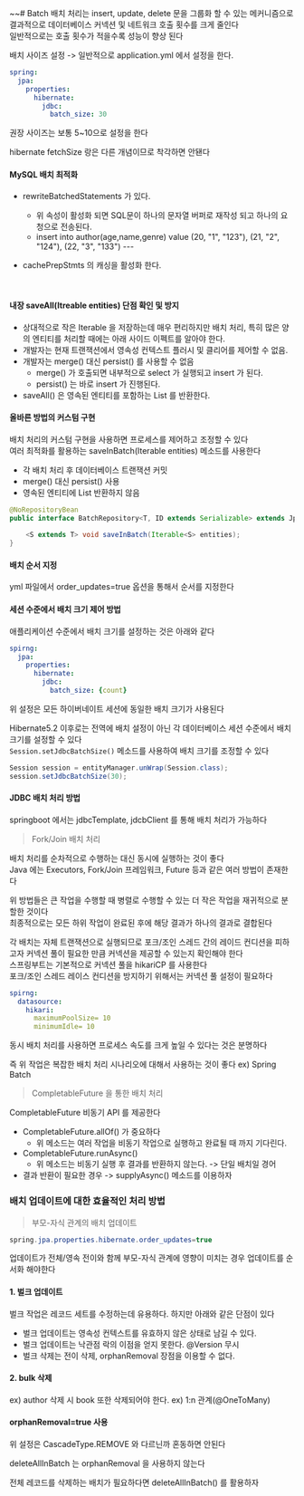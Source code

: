 ~~# Batch
배치 처리는 insert, update, delete 문을 그룹화 할 수 있는 메커니즘으로 결과적으로 데이터베이스 커넥션 및 네트워크 호출 횟수를 크게 줄인다 <br>
일반적으로는 호출 횟수가 적을수록 성능이 향상 된다 <br>

배치 사이즈 설정 -> 일반적으로 application.yml 에서 설정을 한다. 
```yaml
spring:
  jpa:
    properties:
      hibernate:
        jdbc:
          batch_size: 30
```

권장 사이즈는 보통 5~10으로 설정을 한다 <br>

hibernate fetchSize 랑은 다른 개념이므로 착각하면 안됀다 <br>

#### MySQL 배치 최적화
- rewriteBatchedStatements 가 있다.
  - 위 속성이 활성화 되면 SQL문이 하나의 문자열 버퍼로 재작성 되고 하나의 요청으로 전송된다.
  - insert into author(age,name,genre) value (20, "1", "123"), (21, "2", "124"), (22, "3", "133") ---

- cachePrepStmts 의 캐싱을 활성화 한다.

<br>

#### 내장 saveAll(Itreable entities) 단점 확인 및 방지

- 상대적으로 작은 Iterable 을 저장하는데 매우 편리하지만 배치 처리, 특히 많은 양의 엔티티를 처리할 때에는 아래 사이드 이펙트를 알아야 한다.
- 개발자는 현재 트랜잭션에서 영속성 컨텍스트 플러시 및 클리어를 제어할 수 없음.
- 개발자는 merge() 대신 persist() 를 사용할 수 없음
  - merge() 가 호출되면 내부적으로 select 가 실행되고 insert 가 된다.
  - persist() 는 바로 insert 가 진행된다.
- saveAll() 은 영속된 엔티티를 포함하는 List<Iterable s> 를 반환한다.


#### 올바른 방법의 커스텀 구현
배치 처리의 커스텀 구현을 사용하면 프로세스를 제어하고 조정할 수 있다 <br>
여러 최적화를 활용하는 saveInBatch(Iterable entities) 메소드를 사용한다 <br>
- 각 배치 처리 후 데이터베이스 트랜잭션 커밋
- merge() 대신 persist() 사용
- 영속된 엔티티에 List 반환하지 않음

```java
@NoRepositoryBean
public interface BatchRepository<T, ID extends Serializable> extends JpaRepository<T, ID> {
    
    <S extends T> void saveInBatch(Iterable<S> entities);
}
```

#### 배치 순서 지정
yml 파일에서 order_updates=true 옵션을 통해서 순서를 지정한다 <br>

#### 세션 수준에서 배치 크기 제어 방법
애플리케이션 수준에서 배치 크기를 설정하는 것은 아래와 같다 <br>
```yml
spirng:
  jpa:
    properties:
      hibernate:
        jdbc:
          batch_size: {count}
```

위 설정은 모든 하이버네이트 세션에 동일한 배치 크기가 사용된다 <br>

Hibernate5.2 이후로는 전역에 배치 설정이 아닌 각 데이터베이스 세션 수준에서 배치 크기를 설정할 수 있다 <br>
`Session.setJdbcBatchSize()` 메소드를 사용하여 배치 크기를 조정할 수 있다 <br>
```java
Session session = entityManager.unWrap(Session.class);
session.setJdbcBatchSize(30);
```

#### JDBC 배치 처리 방법
springboot 에서는 jdbcTemplate, jdcbClient 를 통해 배치 처리가 가능하다 <br>

> Fork/Join 배치 처리

배치 처리를 순차적으로 수행하는 대신 동시에 실행하는 것이 좋다 <br>
Java 에는 Executors, Fork/Join 프레임워크, Future 등과 같은 여러 방법이 존재한다 <br>

위 방법들은 큰 작업을 수행할 때 병렬로 수행할 수 있는 더 작은 작업을 재귀적으로 분할한 것이다 <br>
최종적으로는 모든 하위 작업이 완료된 후에 해당 결과가 하나의 결과로 결합된다 <br>

각 배치는 자체 트랜잭션으로 실행되므로 포크/조인 스레드 간의 레이드 컨디션을 피하고자 커넥션 풀이 필요한 만큼 커넥션을 제공할 수 있는지 확인해야 한다<br>
스프링부트는 기본적으로 커넥션 풀을 hikariCP 를 사용한다 <br>
포크/조인 스레드 레이스 컨디션을 방지하기 위해서는 커넥션 풀 설정이 필요하다
```yml
spirng:
  datasource:
    hikari:
      maximumPoolSize= 10
      minimumIdle= 10
```

동시 배치 처리를 사용하면 프로세스 속도를 크게 높일 수 있다는 것은 분명하다 <br>

즉 위 작업은 복잡한 배치 처리 시나리오에 대해서 사용하는 것이 좋다 ex) Spring Batch <br>

> CompletableFuture 을 통한 배치 처리

CompletableFuture 비동기 API 를 제공한다
- CompletableFuture.allOf() 가 중요하다
  - 위 메소드는 여러 작업을 비동기 작업으로 실행하고 완료될 때 까지 기다린다.
- CompletableFuture.runAsync()
  - 위 메소드는 비동기 실행 후 결과를 반환하지 않는다. -> 단일 배치일 경어
- 결과 반환이 필요한 경우 -> supplyAsync() 메소드를 이용하자


### 배치 업데이트에 대한 효율적인 처리 방법
> 부모-자식 관계의 배치 업데이트

```java
spring.jpa.properties.hibernate.order_updates=true
```
업데이트가 전체/영속 전이와 함께 부모-자식 관계에 영향이 미치는 경우 업데이트를 순서화 해야한다 <br>

#### 1. 벌크 업데이트
벌크 작업은 레코드 세트를 수정하는데 유용하다. 하지만 아래와 같은 단점이 있다 <br>
- 벌크 업데이트는 영속성 컨텍스트를 유효하지 않은 상태로 남길 수 있다.
- 벌크 업데이트는 낙관점 락의 이점을 얻지 못한다. @Version 무시
- 벌크 삭제는 전이 삭제, orphanRemoval 장점을 이용할 수 없다.

#### 2. bulk 삭제
ex) author 삭제 시 book 또한 삭제되어야 한다. ex) 1:n 관계(@OneToMany) <br>

#### orphanRemoval=true 사용
위 설정은 CascadeType.REMOVE 와 다르닌까 혼동하면 안된다 <br>

deleteAllInBatch 는 orphanRemoval 을 사용하지 않는다 <br>

전체 레코드를 삭제하는 배치가 필요하다면 deleteAllInBatch() 를 활용하자 <br>
